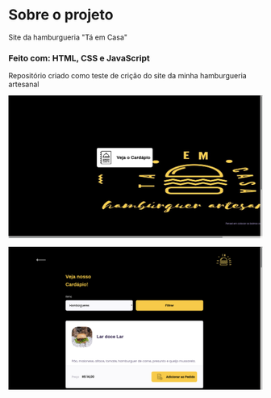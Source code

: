 # Sobre o projeto
 Site da hamburgueria "Tá em Casa"
 
 ### Feito com: HTML, CSS e JavaScript
 Repositório criado como teste de crição do site da minha hamburgueria artesanal
 
 ![banner](https://github.com/PauloTxJS/Ta-Em-Casa/blob/main/src/img/banner1.png)
 
 ![banner](https://github.com/PauloTxJS/Ta-Em-Casa/blob/main/src/img/banner2.png)

